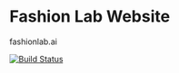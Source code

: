 # Fashion Lab Website
fashionlab.ai

[![Build Status](https://travis-ci.org/timkpaine/dfl-site.svg?branch=master)](https://travis-ci.org/timkpaine/dfl-site)
